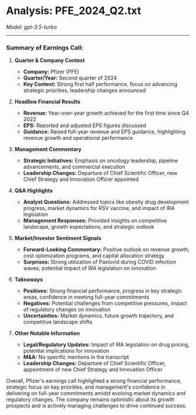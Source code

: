 # Analysis: PFE_2024_Q2.txt

*Model: gpt-3.5-turbo*

---

### Summary of Earnings Call:

1. **Quarter & Company Context**
   - **Company:** Pfizer (PFE)
   - **Quarter/Year:** Second quarter of 2024
   - **Key Context:** Strong first half performance, focus on advancing strategic priorities, leadership changes announced

2. **Headline Financial Results**
   - **Revenue:** Year-over-year growth achieved for the first time since Q4 2022
   - **EPS:** Reported and adjusted EPS figures discussed
   - **Guidance:** Raised full-year revenue and EPS guidance, highlighting revenue growth and operational performance

3. **Management Commentary**
   - **Strategic Initiatives:** Emphasis on oncology leadership, pipeline advancements, and commercial execution
   - **Leadership Changes:** Departure of Chief Scientific Officer, new Chief Strategy and Innovation Officer appointed

4. **Q&A Highlights**
   - **Analyst Questions:** Addressed topics like obesity drug development progress, market dynamics for RSV vaccine, and impact of IRA legislation
   - **Management Responses:** Provided insights on competitive landscape, growth expectations, and strategic outlook

5. **Market/Investor Sentiment Signals**
   - **Forward-Looking Commentary:** Positive outlook on revenue growth, cost optimization programs, and capital allocation strategy
   - **Surprises:** Strong utilization of Paxlovid during COVID infection waves, potential impact of IRA legislation on innovation

6. **Takeaways**
   - **Positives:** Strong financial performance, progress in key strategic areas, confidence in meeting full-year commitments
   - **Negatives:** Potential challenges from competitive pressures, impact of regulatory changes on innovation
   - **Uncertainties:** Market dynamics, future growth trajectory, and competitive landscape shifts

7. **Other Notable Information**
   - **Legal/Regulatory Updates:** Impact of IRA legislation on drug pricing, potential implications for innovation
   - **M&A:** No specific mentions in the transcript
   - **Leadership Changes:** Departure of Chief Scientific Officer, appointment of new Chief Strategy and Innovation Officer

Overall, Pfizer's earnings call highlighted a strong financial performance, strategic focus on key priorities, and management's confidence in delivering on full-year commitments amidst evolving market dynamics and regulatory changes. The company remains optimistic about its growth prospects and is actively managing challenges to drive continued success.